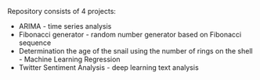 Repository consists of 4 projects:
* ARIMA - time series analysis
* Fibonacci generator - random number generator based on Fibonacci sequence
* Determination the age of the snail using the number of rings on the shell - Machine Learning Regression 
* Twitter Sentiment Analysis - deep learning text analysis
